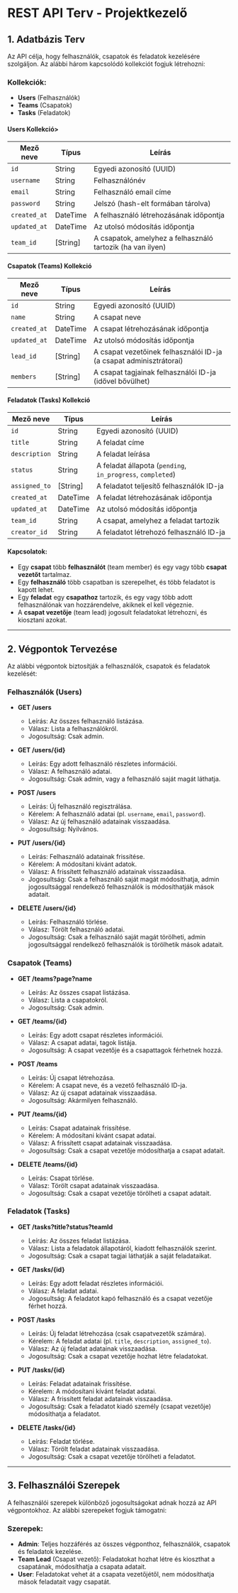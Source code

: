 # REST API Terv - Projektkezelő

## 1. Adatbázis Terv

Az API célja, hogy felhasználók, csapatok és feladatok kezelésére szolgáljon. Az alábbi három kapcsolódó kollekciót fogjuk létrehozni:

### Kollekciók:

- **Users** (Felhasználók)
- **Teams** (Csapatok)
- **Tasks** (Feladatok)

#### Users Kollekció>

| Mező neve   | Típus        | Leírás                                      |
|-------------|--------------|---------------------------------------------|
| `id`        | String       | Egyedi azonosító (UUID)                    |
| `username`  | String       | Felhasználónév                              |
| `email`     | String       | Felhasználó email címe                      |
| `password`  | String       | Jelszó (hash-elt formában tárolva)          |
| `created_at`| DateTime     | A felhasználó létrehozásának időpontja      |
| `updated_at`| DateTime     | Az utolsó módosítás időpontja              |
| `team_id`   | [String]       | A csapatok, amelyhez a felhasználó tartozik (ha van ilyen) |

#### Csapatok (Teams) Kollekció

| Mező neve   | Típus        | Leírás                                      |
|-------------|--------------|---------------------------------------------|
| `id`        | String       | Egyedi azonosító (UUID)                    |
| `name`      | String       | A csapat neve                               |
| `created_at`| DateTime     | A csapat létrehozásának időpontja           |
| `updated_at`| DateTime     | Az utolsó módosítás időpontja              |
| `lead_id`   | [String]       | A csapat vezetőinek felhasználói ID-ja (a csapat adminisztrátorai) |
| `members`   | [String]     | A csapat tagjainak felhasználói ID-ja (idővel bővülhet) |

#### Feladatok (Tasks) Kollekció

| Mező neve   | Típus        | Leírás                                      |
|-------------|--------------|---------------------------------------------|
| `id`        | String       | Egyedi azonosító (UUID)                    |
| `title`     | String       | A feladat címe                              |
| `description`| String      | A feladat leírása                           |
| `status`    | String       | A feladat állapota (`pending`, `in_progress`, `completed`) |
| `assigned_to`| [String]      | A feladatot teljesítő felhasználók ID-ja     |
| `created_at`| DateTime     | A feladat létrehozásának időpontja          |
| `updated_at`| DateTime     | Az utolsó módosítás időpontja              |
| `team_id`   | String       | A csapat, amelyhez a feladat tartozik      |
| `creator_id`| String       | A feladatot létrehozó felhasználó ID-ja     |

#### Kapcsolatok:

- Egy **csapat** több **felhasználót** (team member) és egy vagy több **csapat vezetőt** tartalmaz.
- Egy **felhasználó** több csapatban is szerepelhet, és több feladatot is kapott lehet.
- Egy **feladat** egy **csapathoz** tartozik, és egy vagy több adott felhasználónak van hozzárendelve, akiknek el kell végeznie.
- A **csapat vezetője** (team lead) jogosult feladatokat létrehozni, és kiosztani azokat.

---

## 2. Végpontok Tervezése

Az alábbi végpontok biztosítják a felhasználók, csapatok és feladatok kezelését:

### Felhasználók (Users)

- **GET /users**
  - Leírás: Az összes felhasználó listázása.
  - Válasz: Lista a felhasználókról.
  - Jogosultság: Csak admin.

- **GET /users/{id}**
  - Leírás: Egy adott felhasználó részletes információi.
  - Válasz: A felhasználó adatai.
  - Jogosultság: Csak admin, vagy a felhasználó saját magát láthatja.

- **POST /users**
  - Leírás: Új felhasználó regisztrálása.
  - Kérelem: A felhasználó adatai (pl. `username`, `email`, `password`).
  - Válasz: Az új felhasználó adatainak visszaadása.
  - Jogosultság: Nyilvános.

- **PUT /users/{id}**
  - Leírás: Felhasználó adatainak frissítése.
  - Kérelem: A módosítani kívánt adatok.
  - Válasz: A frissített felhasználó adatainak visszaadása.
  - Jogosultság: Csak a felhasználó saját magát módosíthatja, admin jogosultsággal rendelkező felhasználók is módosíthatják mások adatait.

- **DELETE /users/{id}**
  - Leírás: Felhasználó törlése.
  - Válasz: Törölt felhasználó adatai.
  - Jogosultság: Csak a felhasználó saját magát törölheti, admin jogosultsággal rendelkező felhasználók is törölhetik mások adatait.

### Csapatok (Teams)

- **GET /teams?page?name**
  - Leírás: Az összes csapat listázása.
  - Válasz: Lista a csapatokról.
  - Jogosultság: Csak admin.

- **GET /teams/{id}**
  - Leírás: Egy adott csapat részletes információi.
  - Válasz: A csapat adatai, tagok listája.
  - Jogosultság: A csapat vezetője és a csapattagok férhetnek hozzá.

- **POST /teams**
  - Leírás: Új csapat létrehozása.
  - Kérelem: A csapat neve, és a vezető felhasználó ID-ja.
  - Válasz: Az új csapat adatainak visszaadása.
  - Jogosultság: Akármilyen felhasználó.

- **PUT /teams/{id}**
  - Leírás: Csapat adatainak frissítése.
  - Kérelem: A módosítani kívánt csapat adatai.
  - Válasz: A frissített csapat adatainak visszaadása.
  - Jogosultság: Csak a csapat vezetője módosíthatja a csapat adatait.

- **DELETE /teams/{id}**
  - Leírás: Csapat törlése.
  - Válasz: Törölt csapat adatainak visszaadása.
  - Jogosultság: Csak a csapat vezetője törölheti a csapat adatait.

### Feladatok (Tasks)

- **GET /tasks?title?status?teamId**
  - Leírás: Az összes feladat listázása.
  - Válasz: Lista a feladatok állapotáról, kiadott felhasználók szerint.
  - Jogosultság: Csak a csapat tagjai láthatják a saját feladataikat.

- **GET /tasks/{id}**
  - Leírás: Egy adott feladat részletes információi.
  - Válasz: A feladat adatai.
  - Jogosultság: A feladatot kapó felhasználó és a csapat vezetője férhet hozzá.

- **POST /tasks**
  - Leírás: Új feladat létrehozása (csak csapatvezetők számára).
  - Kérelem: A feladat adatai (pl. `title`, `description`, `assigned_to`).
  - Válasz: Az új feladat adatainak visszaadása.
  - Jogosultság: Csak a csapat vezetője hozhat létre feladatokat.

- **PUT /tasks/{id}**
  - Leírás: Feladat adatainak frissítése.
  - Kérelem: A módosítani kívánt feladat adatai.
  - Válasz: A frissített feladat adatainak visszaadása.
  - Jogosultság: Csak a feladatot kiadó személy (csapat vezetője) módosíthatja a feladatot.

- **DELETE /tasks/{id}**
  - Leírás: Feladat törlése.
  - Válasz: Törölt feladat adatainak visszaadása.
  - Jogosultság: Csak a csapat vezetője törölheti a feladatot.

---

## 3. Felhasználói Szerepek

A felhasználói szerepek különböző jogosultságokat adnak hozzá az API végpontokhoz. Az alábbi szerepeket fogjuk támogatni:

### Szerepek:

- **Admin**: Teljes hozzáférés az összes végponthoz, felhasználók, csapatok és feladatok kezelése.
- **Team Lead** (Csapat vezető): Feladatokat hozhat létre és kioszthat a csapatának, módosíthatja a csapata adatait.
- **User**: Feladatokat vehet át a csapata vezetőjétől, nem módosíthatja mások feladatait vagy csapatát.
